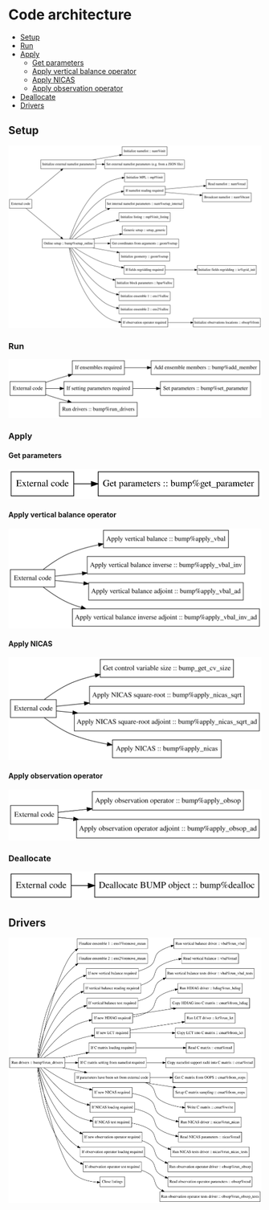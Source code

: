 # Code architecture

- [Setup](#setup)
- [Run](#run)
- [Apply](#apply)
  - [Get parameters](#get-parameters)
  - [Apply vertical balance operator](#apply-vertical-balance-operator)
  - [Apply NICAS](#apply-nicas)
  - [Apply observation operator](#apply-observation-operator)
- [Deallocate](#deallocate)
- [Drivers](#drivers)

## Setup

![](architecture/setup_online.svg)


### Run

![](architecture/run_online.svg)


### Apply


#### Get parameters

![](architecture/get_parameter.svg)


#### Apply vertical balance operator

![](architecture/apply_vbal.svg)


#### Apply NICAS

![](architecture/apply_nicas.svg)


#### Apply observation operator

![](architecture/apply_obsop.svg)


### Deallocate

![](architecture/deallocation.svg)


## Drivers

![](architecture/drivers.svg)

